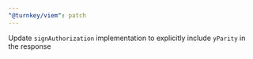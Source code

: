 ```yaml
---
"@turnkey/viem": patch
---
```


Update `signAuthorization` implementation to explicitly include `yParity` in the response
